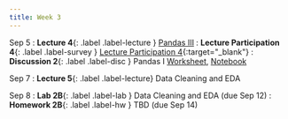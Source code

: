 ```yaml
---
title: Week 3
---
```


Sep 5
: **Lecture 4**{: .label .label-lecture } [Pandas III](lecture/lec04)
: **Lecture Participation 4**{: .label .label-survey } [Lecture Participation 4](https://app.sli.do/event/7Nfj6J4qhuobLVn97F6jkV/embed/polls/6a9e116f-338e-4600-987d-00518eea7b7b){:target="_blank"}
: **Discussion 2**{: .label .label-disc } Pandas I [Worksheet](https://drive.google.com/file/d/1UvQafcYjJMVpUQ62NwgsPh0VJeoA9uHM/view?usp=sharing), [Notebook](https://data100.datahub.berkeley.edu/hub/user-redirect/git-pull?repo=https%3A%2F%2Fgithub.com%2FDS-100%2Ffa23-student.git&urlpath=lab%2Ftree%2Ffa23-student.git%2Fdisc%2Fdisc02%2Fdisc02-worksheet-blank.ipynb&branch=main)

Sep 7
: **Lecture 5**{: .label .label-lecture} Data Cleaning and EDA

Sep 8
: **Lab 2B**{: .label .label-lab } Data Cleaning and EDA (due Sep 12)
: **Homework 2B**{: .label .label-hw } TBD (due Sep 14)
